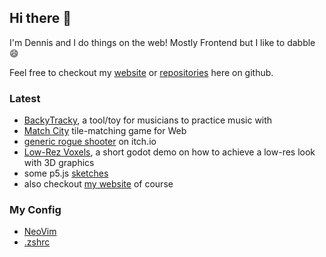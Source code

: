 ## Hi there 👋

<!-- Developer from germany :) -->

I'm Dennis and I do things on the web! Mostly Frontend but I like to dabble 😄

Feel free to checkout my [website](https://dennissmuda.com/) or [repositories](https://github.com/DennisSmuda?tab=repositories) here on github.

### Latest

- [BackyTracky](https://backytracky.com/), a tool/toy for musicians to practice music with
- [Match City](https://dennissmuda.github.io/match-city/) tile-matching game for Web
- [generic rogue shooter](https://dennissmuda.itch.io/generic-rogue-shooter) on itch.io
- [Low-Rez Voxels](https://github.com/DennisSmuda/low-rez-voxel-demo), a short godot demo on how to achieve a low-res look with 3D graphics
- some p5.js [sketches](https://playground.dennissmuda.com/)
- also checkout [my website](//dennissmuda.com) of course

### My Config

- [NeoVim](https://github.com/DennisSmuda/dennissmuda/tree/main/nvim)
- [.zshrc](https://github.com/DennisSmuda/dennissmuda/blob/main/.zshrc)
